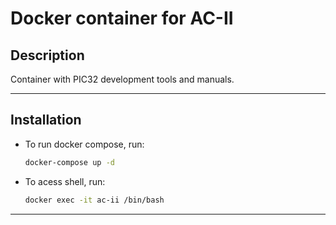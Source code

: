 # Docker container for AC-II

## Description
Container with PIC32 development tools and manuals.

---
## Installation
- To run docker compose, run:

    ```bash
    docker-compose up -d
    ```

- To acess shell, run:

    ```bash
    docker exec -it ac-ii /bin/bash
    ```
---
